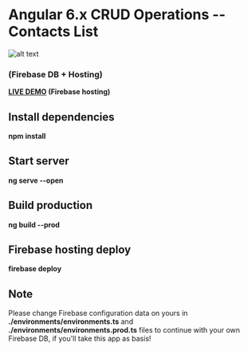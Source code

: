 # Angular 6.x CRUD Operations -- Contacts List 
![alt text](https://firebasestorage.googleapis.com/v0/b/angular6-crud.appspot.com/o/1_AyVeOIKqYMkpeZRxNOxRjg.png?alt=media&token=7f201be5-174f-40c8-84e0-fce113f8467b)
### (Firebase DB + Hosting)

<b><a target="_blank" href="https://angular6-crud.firebaseapp.com/">LIVE DEMO</a> (Firebase hosting)</b>

## Install dependencies

<b>npm install</b>

## Start server 

<b>ng serve --open</b>

## Build production 

<b>ng build --prod</b>

## Firebase hosting deploy

<b>firebase deploy</b>

## Note

<p>Please change Firebase configuration data on yours in <b>./environments/environments.ts</b> and <b>./environments/environments.prod.ts</b> files to continue with your own Firebase DB, if you'll take this app as basis!</p>

